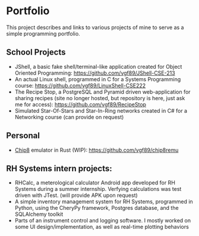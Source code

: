 # Portfolio
This project describes and links to various projects of mine to serve as a simple programming portfolio.

## School Projects
* JShell, a basic fake shell/terminal-like application created for Object Oriented Programming: https://github.com/vgf89/JShell-CSE-213
* An actual Linux shell, programmed in C for a Systems Programming course: https://github.com/vgf89/LinuxShell-CSE222
* The Recipe Stop, a PostgreSQL and Pyramid driven web-application for sharing recipes (site no longer hosted, but repository is here, just ask me for access): https://github.com/vgf89/RecipeStop
* Simulated Star-Of-Stars and Star-In-Ring networks created in C# for a Networking course (can provide on request)

## Personal
* [Chip8](https://en.wikipedia.org/wiki/CHIP-8) emulator in Rust (WIP):
https://github.com/vgf89/chip8remu

## RH Systems intern projects:
* RHCalc, a meterological calculator Android app developed for RH Systems during a summer internship. Verfying calculations was test driven with JTest. (will provide APK upon request)
* A simple inventory management system for RH Systems, programmed in Python, using the CheryPy framework, Postgres database, and the SQLAlchemy toolkit
* Parts of an instrument control and logging software. I mostly worked on some UI design/implementation, as well as real-time plotting behaviors
